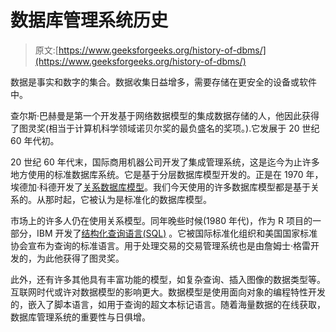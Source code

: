 # 数据库管理系统历史

> 原文:[https://www.geeksforgeeks.org/history-of-dbms/](https://www.geeksforgeeks.org/history-of-dbms/)

数据是事实和数字的集合。数据收集日益增多，需要存储在更安全的设备或软件中。

查尔斯·巴赫曼是第一个开发基于网络数据模型的集成数据存储的人，他因此获得了图灵奖(相当于计算机科学领域诺贝尔奖的最负盛名的奖项。).它发展于 20 世纪 60 年代初。

20 世纪 60 年代末，国际商用机器公司开发了集成管理系统，这是迄今为止许多地方使用的标准数据库系统。它是基于分层数据库模型开发的。正是在 1970 年，埃德加·科德开发了[关系数据库模型](https://www.geeksforgeeks.org/relational-model-in-dbms/)。我们今天使用的许多数据库模型都是基于关系的。从那时起，它被认为是标准化的数据库模型。

市场上的许多人仍在使用关系模型。同年晚些时候(1980 年代)，作为 R 项目的一部分，IBM 开发了[结构化查询语言(SQL)](https://www.geeksforgeeks.org/structured-query-language/) 。它被国际标准化组织和美国国家标准协会宣布为查询的标准语言。用于处理交易的交易管理系统也是由詹姆士·格雷开发的，为此他获得了图灵奖。

此外，还有许多其他具有丰富功能的模型，如复杂查询、插入图像的数据类型等。互联网时代或许对数据模型的影响更大。数据模型是使用面向对象的编程特性开发的，嵌入了脚本语言，如用于查询的超文本标记语言。随着海量数据的在线获取，数据库管理系统的重要性与日俱增。